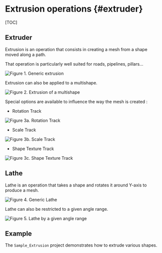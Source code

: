 Extrusion operations {#extruder}
====================

[TOC]

## Extruder

Extrusion is an operation that consists in creating a mesh from a shape moved along a path.

That operation is particularly well suited for roads, pipelines, pillars...

![Figure 1. Generic extrusion](extruder_generic.png)

Extrusion can also be applied to a multishape.

![Figure 2. Extrusion of a multishape](extruder_multishape.png)

Special options are available to influence the way the mesh is created :

* Rotation Track

![Figure 3a. Rotation Track](extruder_rotationtrack.png)

* Scale Track

![Figure 3b. Scale Track](extruder_scaletrack.png)

* Shape Texture Track

![Figure 3c. Shape Texture Track](extruder_texturetrack.png)

## Lathe

Lathe is an operation that takes a shape and rotates it around Y-axis to produce a mesh.

![Figure 4. Generic Lathe](lathe_generic.png)

Lathe can also be restricted to a given angle range.

![Figure 5. Lathe by a given angle range](lathe_anglerange.png)

## Example

The `Sample_Extrusion` project demonstrates how to extrude various shapes.